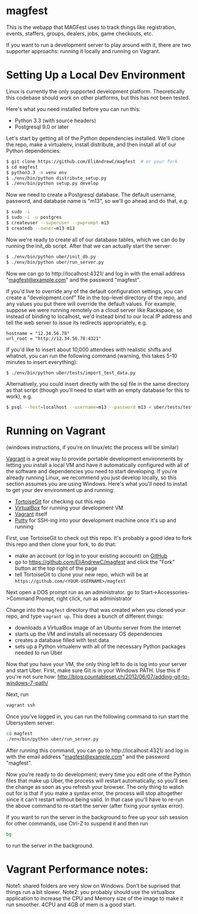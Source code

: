 magfest
=======

This is the webapp that MAGFest uses to track things like registration, events, staffers, groups, dealers, jobs, game checkouts, etc.

If you want to run a development server to play around with it, there are two supporter approachs: running it locally and running on Vagrant.


Setting Up a Local Dev Environment
==================================

Linux is currently the only supported development platform.  Theoretically this codebase should work on other platforms, but this has not been tested.

Here's what you need installed before you can run this:
* Python 3.3 (with source headers)
* Postgresql 9.0 or later

Let's start by getting all of the Python dependencies installed.  We'll clone the repo, make a virtualenv, install distribute, and then install all of our Python dependencies:

```bash
$ git clone https://github.com/EliAndrewC/magfest  # or your fork
$ cd magfest
$ python3.3 -m venv env
$ ./env/bin/python distribute_setup.py
$ ./env/bin/python setup.py develop
```

Now we need to create a Postgresql database.  The default username, password, and database name is "m13", so we'll go ahead and do that, e.g.

```bash
$ sudo -i
$ sudo -i -u postgres
$ createuser --superuser --pwprompt m13
$ createdb --owner=m13 m13
```

Now we're ready to create all of our database tables, which we can do by running the init_db script.  After that we can actually start the server:

```bash
$ ./env/bin/python uber/init_db.py
$ ./env/bin/python uber/run_server.py
```

Now we can go to http://localhost:4321/ and log in with the email address "magfest@example.com" and the password "magfest".

If you'd live to override any of the default configuration settings, you can create a "development.conf" file in the top-level directory of the repo, and any values you put there will override the default values.  For example, suppose we were running remotely on a cloud server like Rackspace, so instead of binding to localhost, we'd instead bind to our local IP address and tell the web server to issue its redirects appropriately, e.g.

```
hostname = "12.34.56.78"
url_root = "http://12.34.56.78:4321"
```

If you'd like to insert about 10,000 attendees with realistic shifts and whatnot, you can run the following command (warning, this takes 5-10 minutes to insert everything):

```bash
$ ./env/bin/python uber/tests/import_test_data.py
```

Alternatively, you could insert directly with the sql file in the same directory as that script (though you'll need to start with an empty database for this to work), e.g.

```bash
$ psql --host=localhost --username=m13 --password m13 < uber/tests/test_data.sql
```


Running on Vagrant
==================
(windows instructions, if you're on linux/etc the process will be similar)

[Vagrant](http://www.vagrantup.com/) is a great way to provide portable development environments by letting you install a local VM and have it automatically configured with all of the software and dependencies you need to start developing.  If you're already running Linux, we recommend you just develop locally, so this section assumes you are using Windows.  Here's what you'll need to install to get your dev environment up and running:
* [TortoiseGit](https://code.google.com/p/tortoisegit/) for checking out this repo
* [VirtualBox](https://www.virtualbox.org/wiki/Downloads) for running your development VM
* [Vagrant](http://www.vagrantup.com/downloads.html) itself
* [Putty](http://www.chiark.greenend.org.uk/~sgtatham/putty/download.html) for SSH-ing into your development machine once it's up and running

First, use TortoiseGit to check out this repo.  It's probably a good idea to fork this repo and then clone your fork, to do that:
* make an account (or log in to your existing account) on [GitHub](https://github.com/)
* go to https://github.com/EliAndrewC/magfest and click the "Fork" button at the top right of the page
* tell TortoiseGit to clone your new repo, which will be at ``https://github.com/<YOUR-USERNAME>/magfest``

Next open a DOS prompt run as an administrator.  go to Start->Accessories->Command Prompt, right click, run as administrator

Change into the ``magfest`` directory that was created when you cloned your repo, and type ``vagrant up``.  This does a bunch of different things:
* downloads a VirtualBox image of an Ubuntu server from the internet
* starts up the VM and installs all necessary OS dependencies
* creates a database filled with test data
* sets up a Python virtualenv with all of the necessary Python packages needed to run Uber

Now that you have your VM, the only thing left to do is log into your server and start Uber.  First, make sure Git is in your Windows PATH. Use this if you're not sure how:
http://blog.countableset.ch/2012/06/07/adding-git-to-windows-7-path/

Next, run

```bash
vagrant ssh
```

Once you've logged in, you can run the following command to run start the Ubersystem server:

```bash
cd magfest
./env/bin/python uber/run_server.py
```

After running this command, you can go to http://localhost:4321/ and log in with the email address "magfest@example.com" and the password "magfest".

Now you're ready to do development; every time you edit one of the Python files that make up Uber, the process will restart automatically, so you'll see the change as soon as you refresh your browser.  The only thing to watch out for is that if you make a syntax error, the process will stop altogether since it can't restart without being valid.  In that case you'll have to re-run the above command to re-start the server (after fixing your syntax error).

If you want to run the server in the background to free up your ssh session for other commands, use Ctrl-Z to suspend it and then run

```bash
bg
```

to run the server in the background.

Vagrant Performance notes:
==========================

Note1: shared folders are very slow on Windows. Don't be suprised that things run a bit slower.
Note2: you probably should use the virtualbox application to increase the CPU and Memory size of the image to make it run smoother.  4CPU and 4GB of mem is a good start.
